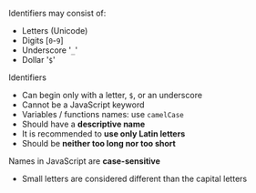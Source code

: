 Identifiers may consist of:
  - Letters (Unicode)
  - Digits [`0`-`9`]
  - Underscore '`_`'
  - Dollar '`$`'

Identifiers
  - Can begin only with a letter, `$`, or an underscore
  - Cannot be a JavaScript keyword
  - Variables / functions names: use `camelCase`
  - Should have a **descriptive name**
  - It is recommended to **use only Latin letters**
  - Should be **neither too long nor too short**

Names in JavaScript are **case-sensitive**
  - Small letters are considered different than the capital letters